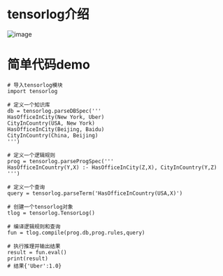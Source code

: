 # tensorlog介绍
![image](https://user-images.githubusercontent.com/69587189/233777939-5d5181b5-f878-407d-a400-c0bcadbacf43.png)
# 简单代码demo
```python3
# 导入tensorlog模块
import tensorlog

# 定义一个知识库
db = tensorlog.parseDBSpec('''
HasOfficeInCity(New York, Uber)
CityInCountry(USA, New York)
HasOfficeInCity(Beijing, Baidu)
CityInCountry(China, Beijing)
''')

# 定义一个逻辑规则
prog = tensorlog.parseProgSpec('''
HasOfficeInCountry(Y,X) :- HasOfficeInCity(Z,X), CityInCountry(Y,Z)
''')

# 定义一个查询
query = tensorlog.parseTerm('HasOfficeInCountry(USA,X)')

# 创建一个tensorlog对象
tlog = tensorlog.TensorLog()

# 编译逻辑规则和查询
fun = tlog.compile(prog.db,prog.rules,query)

# 执行推理并输出结果
result = fun.eval()
print(result)
# 结果{'Uber':1.0}
```
